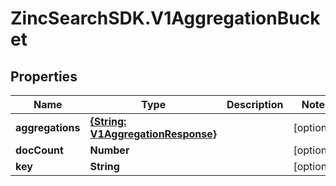 # ZincSearchSDK.V1AggregationBucket

## Properties

Name | Type | Description | Notes
------------ | ------------- | ------------- | -------------
**aggregations** | [**{String: V1AggregationResponse}**](V1AggregationResponse.md) |  | [optional] 
**docCount** | **Number** |  | [optional] 
**key** | **String** |  | [optional] 


